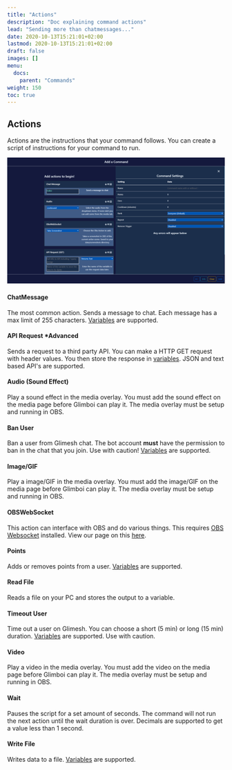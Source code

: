 ```yaml
---
title: "Actions"
description: "Doc explaining command actions"
lead: "Sending more than chatmessages..."
date: 2020-10-13T15:21:01+02:00
lastmod: 2020-10-13T15:21:01+02:00
draft: false
images: []
menu:
  docs:
    parent: "Commands"
weight: 150
toc: true
---
```


## Actions

Actions are the instructions that your command follows. You can create a script of instructions for your command to run.

<img src="/docs/commands/actions.png" class="border-0 figure-img img-fluid blur-up lazyautosizes lazyloaded">

#### ChatMessage

The most common action. Sends a message to chat. Each message has a max limit of 255 characters. [Variables](/docs/commands/variables) are supported.

#### API Request *Advanced

Sends a request to a third party API. You can make a HTTP GET request with header values. You then store the response in [variables](/docs/commands/variables). JSON and text based API's are supported.

#### Audio (Sound Effect)

Play a sound effect in the media overlay. You must add the sound effect on the media page before Glimboi can play it. The media overlay must be setup and running in OBS.

#### Ban User

Ban a user from Glimesh chat. The bot account **must** have the permission to ban in the chat that you join. Use with caution! [Variables](/docs/commands/variables) are supported.

#### Image/GIF

Play a image/GIF in the media overlay. You must add the image/GIF on the media page before Glimboi can play it. The media overlay must be setup and running in OBS.

#### OBSWebSocket

This action can interface with OBS and do various things. This requires [OBS Websocket](https://github.com/obsproject/obs-websocket/releases/tag/4.9.1) installed. View our page on this [here](/docs/integrations/obswebsocket).

#### Points

Adds or removes points from a user. [Variables](/docs/commands/variables) are supported.
#### Read File

Reads a file on your PC and stores the output to a variable.

#### Timeout User

Time out a user on Glimesh. You can choose a short (5 min) or long (15 min) duration. [Variables](/docs/commands/variables) are supported. Use with caution.

#### Video

Play a video in the media overlay. You must add the video on the media page before Glimboi can play it. The media overlay must be setup and running in OBS.

#### Wait

Pauses the script for a set amount of seconds. The command will not run the next action until the wait duration is over. Decimals are supported to get a value less than 1 second.

#### Write File

Writes data to a file. [Variables](/docs/commands/variables) are supported.
